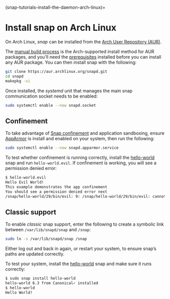(snap-tutorials-install-the-daemon-arch-linux)=
# Install snap on Arch Linux

On Arch Linux, *snap* can be installed from the [Arch User Repository (AUR)](https://aur.archlinux.org/packages/snapd/).

The [manual build process](https://wiki.archlinux.org/index.php/Arch_User_Repository#Installing_packages) is the Arch-supported install method for AUR packages, and you'll need the [prerequisites](https://wiki.archlinux.org/index.php/Arch_User_Repository#Prerequisites) installed before you can install any AUR package. You can then install snap with the following:

```bash
git clone https://aur.archlinux.org/snapd.git
cd snapd
makepkg -si
```

Once installed, the *systemd* unit that manages the main snap communication socket needs to be enabled:

```bash
sudo systemctl enable --now snapd.socket
```

## Confinement

To take advantage of [Snap confinement](/snap-explanation/security/snap-confinement) and application sandboxing, ensure [AppArmor](https://wiki.archlinux.org/title/AppArmor#Installation) is install and enabled on your system, then run the following:

```bash
sudo systemctl enable --now snapd.apparmor.service
```

To test whether confinement is running correctly, install the [hello-world](https://snapcraft.io/hello-world) snap and run `hello-world.evil`. If confinement is working, you will see a permission denied error:

```bash
$ hello-world.evil 
Hello Evil World!
This example demonstrates the app confinement
You should see a permission denied error next
/snap/hello-world/29/bin/evil: 9: /snap/hello-world/29/bin/evil: cannot create /var/tmp/myevil.txt: Permission denied
```

## Classic support

To enable *classic* snap support, enter the following to create a symbolic link between `/var/lib/snapd/snap` and `/snap`:

```bash
sudo ln -s /var/lib/snapd/snap /snap
```

Either log out and back in again, or restart your system, to ensure snap’s paths are updated correctly.

To test your system, install the [hello-world](https://snapcraft.io/hello-world) snap and make sure it runs correctly:

```bash
$ sudo snap install hello-world
hello-world 6.3 from Canonical✓ installed
$ hello-world
Hello World!
```
